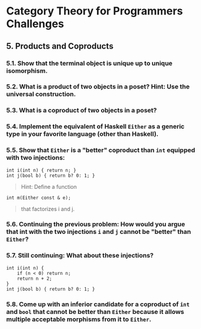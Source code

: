 # Category Theory for Programmers Challenges

## 5. Products and Coproducts

### 5.1. Show that the terminal object is unique up to unique isomorphism.

### 5.2. What is a product of two objects in a poset? Hint: Use the universal construction.

### 5.3. What is a coproduct of two objects in a poset?

### 5.4. Implement the equivalent of Haskell `Either` as a generic type in your favorite language (other than Haskell).

### 5.5. Show that `Either` is a "better" coproduct than `int` equipped with two injections:

```
int i(int n) { return n; }
int j(bool b) { return b? 0: 1; }
```

> Hint: Define a function

```
int m(Either const & e);
```

> that factorizes i and j.

### 5.6. Continuing the previous problem: How would you argue that int with the two injections `i` and `j` cannot be "better" than `Either`?

### 5.7. Still continuing: What about these injections?

```
int i(int n) { 
    if (n < 0) return n; 
    return n + 2;
}
int j(bool b) { return b? 0: 1; }
```

### 5.8. Come up with an inferior candidate for a coproduct of `int` and `bool` that cannot be better than `Either` because it allows multiple acceptable morphisms from it to `Either`.
